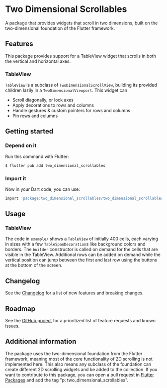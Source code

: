 # Two Dimensional Scrollables

A package that provides widgets that scroll in two dimensions, built on the
two-dimensional foundation of the Flutter framework.

## Features

This package provides support for a TableView widget that scrolls in both the
vertical and horizontal axes.

### TableView

`TableView` is a subclass of `TwoDimensionalScrollView`, building its provided
children lazily in a `TwoDimensionalViewport`. This widget can

- Scroll diagonally, or lock axes
- Apply decorations to rows and columns
- Handle gestures & custom pointers for rows and columns
- Pin rows and columns

## Getting started

### Depend on it

Run this command with Flutter:

```sh
$ flutter pub add two_dimensional_scrollables
```

### Import it

Now in your Dart code, you can use:

```sh
import 'package:two_dimensional_scrollables/two_dimensional_scrollables.dart';
```

## Usage

### TableView

The code in `example/` shows a `TableView` of initially 400 cells, each varying
in sizes with a few `TableSpanDecoration`s like background colors and borders. The
`builder` constructor is called on demand for the cells that are visible in the
TableView. Additional rows can be added on demand while the vertical position
can jump between the first and last row using the buttons at the bottom of the
screen.

## Changelog

See the
[Changelog](https://github.com/flutter/packages/blob/main/packages/two_dimensional_scrollables/CHANGELOG.md)
for a list of new features and breaking changes.

## Roadmap

See the [GitHub project](https://github.com/orgs/flutter/projects/32/) for a
prioritized list of feature requests and known issues.

## Additional information

The package uses the two-dimensional foundation from the Flutter framework,
meaning most of the core functionality of 2D scrolling is not implemented here.
This also means any subclass of the foundation can create different 2D scrolling
widgets and be added to the collection. If you want to contribute to
this package, you can open a pull request in [Flutter Packages](https://github.com/flutter/packages)
and add the tag "p: two_dimensional_scrollables".
